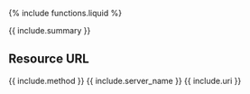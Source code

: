 {% include functions.liquid %}

{{ include.summary }}

## Resource URL

{{ include.method }} {{ include.server_name }} {{ include.uri }}

